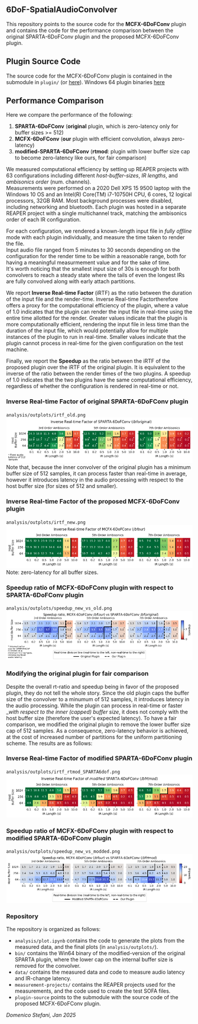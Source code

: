 
6DoF-SpatialAudioConvolver
---

This repository points to the source code for the __MCFX-6DoFConv__ plugin and contains the code for the performance comparison between the original SPARTA-6DoFConv plugin and the proposed MCFX-6DoFConv plugin.

## Plugin Source Code
The source code for the MCFX-6DoFConv plugin is contained in the submodule in `plugin/` (or [here](https://github.com/domenicostefani/SPARTA_Multi6DoF_project/tree/develop)).
Windows 64 plugin binaries [here](https://github.com/domenicostefani/SPARTA_Multi6DoF_project/releases/tag/MCFX-6DoFconv-1.0.0)

## Performance Comparison
Here we compare the performance of the following:
1. __SPARTA-6DoFConv__ (__original__ plugin, which is zero-latency only for buffer sizes >= 512)
2. __MCFX-6DoFConv__ (__our__ plugin with efficient convolution, always zero-latency)
3. __modified-SPARTA-6DoFConv__ (__rtmod__: plugin with lower buffer size cap to become zero-latency like ours, for fair comparison)


We measured computational efficiency by setting up REAPER projects with 63 configurations including different _host-buffer-sizes_, _IR lengths_, and _ambisonics order_ (num. channels).  
Measurements were performed on a 2020 Dell XPS 15 9500 laptop with the Windows 10 OS and an Intel(R) Core(TM) i7-10750H CPU, 6 cores, 12 logical processors, 32GB RAM.
Most background processes were disabled, including networking and bluetooth. 
Each plugin was hosted in a separate REAPER project with a single multichannel track, matching the ambisonics order of each IR configuration. 

For each configuration, we rendered a known-length input file in _fully offline_ mode with each plugin individually, and measure the time taken to render the file.  
Input audio file ranged from 5 minutes to 30 seconds depending on the configuration for the render time to be within a reasonable range, both for having a meaningful measurmement value and for the sake of time.  
It's worth noticing that the smallest input size of 30s is enough for both convolvers to reach a steady state where the tails of even the longest IRs are fully convolved along with early attach partitions.  

We report __Inverse Real-time Factor__ (iRTF) as the ratio between the duration of the input file and the render-time.
Inverse Real-time Factortherefore offers a proxy for the computational efficiency of the plugin, where a value of 1.0 indicates that the plugin can render the input file in real-time using the entire time allotted for the render.
Greater values indicate that the plugin is more computationally efficient, rendering the input file in less time than the duration of the input file, which would potentially allow for multiple instances of the plugin to run in real-time.
Smaller values indicate that the plugin cannot process in real-time for the given configuration on the test machine.

Finally, we report the __Speedup__ as the ratio between the iRTF of the proposed plugin over the iRTF of the original plugin.
It is equivalent to the inverse of the ratio between the render times of the two plugins.
A speedup of 1.0 indicates that the two plugins have the same computational efficiency, regardless of whether the configuration is rendered in real-time or not.

### Inverse Real-time Factor of __original__ SPARTA-6DoFConv plugin
`analysis/outplots/irtf_old.png`   
![](analysis/outplots/irtf_old.png)
Note that, because the inner convolver of the original plugin has a minimum buffer size of 512 samples, it can process faster than real-time in average, however it introduces latency in the audio processing with respect to the host buffer size (for sizes of 512 and smaller).

### Inverse Real-time Factor of the proposed MCFX-6DoFConv plugin
`analysis/outplots/irtf_new.png`   
![](analysis/outplots/irtf_new.png)
Note: zero-latency for all buffer sizes.

### Speedup ratio of MCFX-6DoFConv plugin with respect to SPARTA-6DoFConv plugin
`analysis/outplots/speedup_new_vs_old.png`   
![](analysis/outplots/speedup_new_vs_old.png)

### Modifying the original plugin for fair comparison
Despite the overall rt-ratio and speedup being in favor of the proposed plugin, they do not tell the whole story.
Since the old plugin caps the buffer size of the convolver to a minumum of 512 samples, it introduces latency in the audio processing.
While the plugin can process in real-time or faster __with respect to the inner (capped) buffer size_, it does not comply with the host buffer size (therefore the user's expected latency).
To have a fair comparison, we modified the original plugin to remove the lower buffer size cap of 512 samples.
As a consequence, zero-latency behavior is achieved, at the cost of increased number of partitions for the uniform partitioning scheme.
The results are as follows:

### Inverse Real-time Factor of __modified__ SPARTA-6DoFConv plugin
`analysis/outplots/irtf_rtmod_SPARTA6dof.png`   
![](analysis/outplots/irtf_rtmod_SPARTA6dof.png)

### Speedup ratio of MCFX-6DoFConv plugin with respect to __modified__ SPARTA-6DoFConv plugin
`analysis/outplots/speedup_new_vs_modded.png`   
![](analysis/outplots/speedup_new_vs_modded.png)


### Repository
The repository is organized as follows:
- `analysis/plot.ipynb` contains the code to generate the plots from the measured data, and the final plots (in `analysis/outplots/`).
- `bin/`  contains the Win64 binary of the modified-version of the original SPARTA plugin, where the lower cap on the internal buffer size is removed for the convolver.
- `data/` contains the measured data and code to measure audio latency and IR-change latency.  
- `measurement-projects/` contains the REAPER projects used for the measurements, and the code used to create the test SOFA files.
- `plugin-source` points to the submodule with the source code of the proposed MCFX-6DoFConv plugin.


_Domenico Stefani, Jan 2025_
